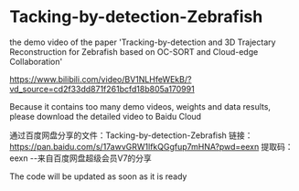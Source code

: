 # Tacking-by-detection-Zebrafish
the demo video of the paper 'Tracking-by-detection and 3D Trajectary Reconstruction for Zebrafish based on OC-SORT and Cloud-edge Collaboration'

https://www.bilibili.com/video/BV1NLHfeWEkB/?vd_source=cd2f33dd871f261bcfd18b805a170991

Because it contains too many demo videos, weights and data results, please download the detailed video to Baidu Cloud

通过百度网盘分享的文件：Tacking-by-detection-Zebrafish
链接：https://pan.baidu.com/s/17awvGRW1lfkQGgfup7mHNA?pwd=eexn 
提取码：eexn 
--来自百度网盘超级会员V7的分享

The code will be updated as soon as it is ready

